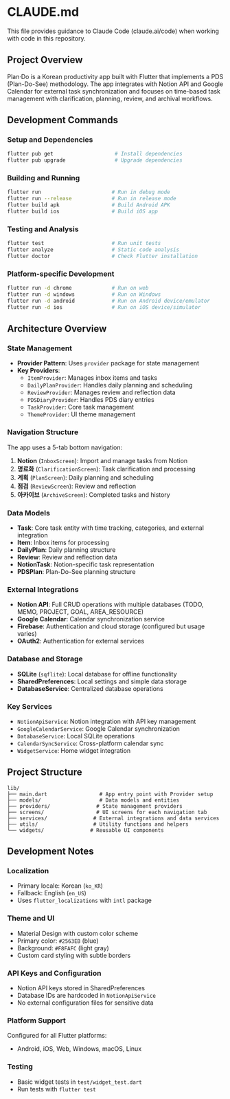 # CLAUDE.md

This file provides guidance to Claude Code (claude.ai/code) when working with code in this repository.

## Project Overview

Plan·Do is a Korean productivity app built with Flutter that implements a PDS (Plan-Do-See) methodology. The app integrates with Notion API and Google Calendar for external task synchronization and focuses on time-based task management with clarification, planning, review, and archival workflows.

## Development Commands

### Setup and Dependencies
```bash
flutter pub get                    # Install dependencies
flutter pub upgrade                # Upgrade dependencies
```

### Building and Running
```bash
flutter run                       # Run in debug mode
flutter run --release             # Run in release mode
flutter build apk                 # Build Android APK
flutter build ios                 # Build iOS app
```

### Testing and Analysis
```bash
flutter test                      # Run unit tests
flutter analyze                   # Static code analysis
flutter doctor                    # Check Flutter installation
```

### Platform-specific Development
```bash
flutter run -d chrome             # Run on web
flutter run -d windows            # Run on Windows
flutter run -d android            # Run on Android device/emulator
flutter run -d ios                # Run on iOS device/simulator
```

## Architecture Overview

### State Management
- **Provider Pattern**: Uses `provider` package for state management
- **Key Providers**:
  - `ItemProvider`: Manages inbox items and tasks
  - `DailyPlanProvider`: Handles daily planning and scheduling
  - `ReviewProvider`: Manages review and reflection data
  - `PDSDiaryProvider`: Handles PDS diary entries
  - `TaskProvider`: Core task management
  - `ThemeProvider`: UI theme management

### Navigation Structure
The app uses a 5-tab bottom navigation:
1. **Notion** (`InboxScreen`): Import and manage tasks from Notion
2. **명료화** (`ClarificationScreen`): Task clarification and processing
3. **계획** (`PlanScreen`): Daily planning and scheduling
4. **점검** (`ReviewScreen`): Review and reflection
5. **아카이브** (`ArchiveScreen`): Completed tasks and history

### Data Models
- **Task**: Core task entity with time tracking, categories, and external integration
- **Item**: Inbox items for processing
- **DailyPlan**: Daily planning structure
- **Review**: Review and reflection data
- **NotionTask**: Notion-specific task representation
- **PDSPlan**: Plan-Do-See planning structure

### External Integrations
- **Notion API**: Full CRUD operations with multiple databases (TODO, MEMO, PROJECT, GOAL, AREA_RESOURCE)
- **Google Calendar**: Calendar synchronization service
- **Firebase**: Authentication and cloud storage (configured but usage varies)
- **OAuth2**: Authentication for external services

### Database and Storage
- **SQLite** (`sqflite`): Local database for offline functionality
- **SharedPreferences**: Local settings and simple data storage
- **DatabaseService**: Centralized database operations

### Key Services
- `NotionApiService`: Notion integration with API key management
- `GoogleCalendarService`: Google Calendar synchronization
- `DatabaseService`: Local SQLite operations
- `CalendarSyncService`: Cross-platform calendar sync
- `WidgetService`: Home widget integration

## Project Structure

```
lib/
├── main.dart                 # App entry point with Provider setup
├── models/                   # Data models and entities
├── providers/               # State management providers
├── screens/                 # UI screens for each navigation tab
├── services/               # External integrations and data services
├── utils/                  # Utility functions and helpers
└── widgets/               # Reusable UI components
```

## Development Notes

### Localization
- Primary locale: Korean (`ko_KR`)
- Fallback: English (`en_US`)
- Uses `flutter_localizations` with `intl` package

### Theme and UI
- Material Design with custom color scheme
- Primary color: `#2563EB` (blue)
- Background: `#F8FAFC` (light gray)
- Custom card styling with subtle borders

### API Keys and Configuration
- Notion API keys stored in SharedPreferences
- Database IDs are hardcoded in `NotionApiService`
- No external configuration files for sensitive data

### Platform Support
Configured for all Flutter platforms:
- Android, iOS, Web, Windows, macOS, Linux

### Testing
- Basic widget tests in `test/widget_test.dart`
- Run tests with `flutter test`